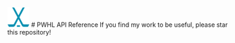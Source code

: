 <img src="/.logo.svg" alt="logo" width="50"/>
# PWHL API Reference
If you find my work to be useful, please star this repository!
